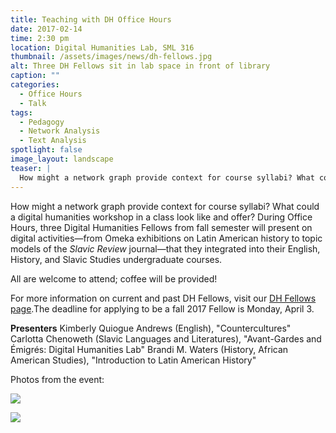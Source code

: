 ```yaml
---
title: Teaching with DH Office Hours
date: 2017-02-14
time: 2:30 pm
location: Digital Humanities Lab, SML 316
thumbnail: /assets/images/news/dh-fellows.jpg
alt: Three DH Fellows sit in lab space in front of library
caption: ""
categories:
  - Office Hours
  - Talk
tags:
  - Pedagogy
  - Network Analysis
  - Text Analysis
spotlight: false
image_layout: landscape
teaser: |
  How might a network graph provide context for course syllabi? What could a digital humanities workshop in a class look like and offer?
---
```

How might a network graph provide context for course syllabi? What could a digital humanities workshop in a class look like and offer? During Office Hours, three Digital Humanities Fellows from fall semester will present on digital activities—from Omeka exhibitions on Latin American history to topic models of the *Slavic Review* journal—that they integrated into their English, History, and Slavic Studies undergraduate courses.

All are welcome to attend; coffee will be provided!

For more information on current and past DH Fellows, visit our <a href='{{ site.baseurl }}/about/teaching_fellows.html' target='_blank'>DH Fellows page</a>.The deadline for applying to be a fall 2017 Fellow is Monday, April 3.

**Presenters**
Kimberly Quiogue Andrews (English), "Countercultures"
Carlotta Chenoweth (Slavic Languages and Literatures), "Avant-Gardes and Émigrés: Digital Humanities Lab"
Brandi M. Waters (History, African American Studies), "Introduction to Latin American History"

Photos from the event:

[<img src="http://web.library.yale.edu/sites/default/files/resize/images/Brandi-400x300.jpg" />](http://web.library.yale.edu/sites/default/files/images/Brandi.jpg)

[<img src="http://web.library.yale.edu/sites/default/files/resize/images/Carlotta-400x300.jpg" />](http://web.library.yale.edu/sites/default/files/images/Carlotta.jpg)
